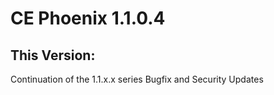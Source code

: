 # CE Phoenix 1.1.0.4

## This Version:

Continuation of the 1.1.x.x series
Bugfix and Security Updates

